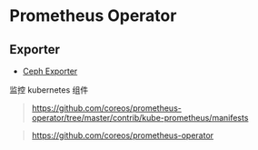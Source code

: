 # Prometheus Operator


## Exporter

* [Ceph Exporter](https://github.com/digitalocean/ceph_exporter)


监控 kubernetes 组件

> https://github.com/coreos/prometheus-operator/tree/master/contrib/kube-prometheus/manifests

> https://github.com/coreos/prometheus-operator
